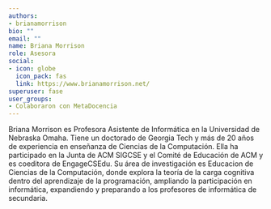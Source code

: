 ```yaml
---
authors:
- brianamorrison
bio: ""
email: ""
name: Briana Morrison
role: Asesora
social:
- icon: globe
  icon_pack: fas
  link: https://www.brianamorrison.net/
superuser: fase
user_groups:
- Colaboraron con MetaDocencia
---
```


Briana Morrison es Profesora Asistente de Informática en la Universidad de Nebraska Omaha. Tiene un doctorado de Georgia Tech y más de 20 años de experiencia en enseñanza de Ciencias de la Computación. Ella ha participado en la Junta de ACM SIGCSE y el Comité de Educación de ACM y es coeditora de EngageCSEdu. Su área de investigación es Educacion de Ciencias de la Computación, donde explora la teoría de la carga cognitiva dentro del aprendizaje de la programación, ampliando la participación en informática, expandiendo y preparando a los profesores de informática de secundaria.
